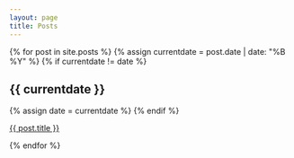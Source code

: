 ```yaml
---
layout: page
title: Posts
---
```


<div>
{% for post in site.posts %}
  {% assign currentdate = post.date | date: "%B %Y" %}
  {% if currentdate != date %}
    <h2>{{ currentdate }}</h2>
    {% assign date = currentdate %} 
  {% endif %}
    <p><a href="{{ post.url }}">{{ post.title }}</a></p>
{% endfor %}
</div>

